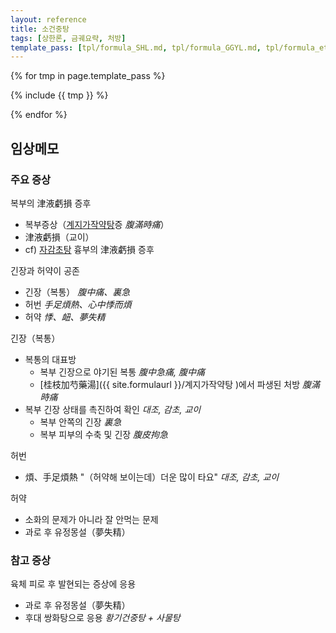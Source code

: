 ```yaml
---
layout: reference
title: 소건중탕
tags: [상한론, 금궤요략, 처방]
template_pass: [tpl/formula_SHL.md, tpl/formula_GGYL.md, tpl/formula_etc.md]
---
```



{% for tmp in page.template_pass %}

{% include {{ tmp }} %}

{% endfor %}


## 임상메모

### 주요 증상

복부의 津液虧損 증후
* 복부증상（[계지가작약탕]({{site.formulaurl}}/계지가작약탕)증 _腹滿時痛_）
* 津液虧損（교이）
* cf) [자감초탕]({{site.formulaurl}}/자감초탕) 흉부의 津液虧損 증후


긴장과 허약이 공존
* 긴장（복통） _腹中痛、裏急_
* 허번 _手足煩熱、心中悸而煩_
* 허약 _悸、衄、夢失精_

긴장（복통）
* 복통의 대표방
  - 복부 긴장으로 야기된 복통 _腹中急痛, 腹中痛_
  - [桂枝加芍藥湯]({{ site.formulaurl }}/계지가작약탕 )에서 파생된 처방 _腹滿時痛_
* 복부 긴장 상태를 촉진하여 확인 _대조, 감초, 교이_
  - 복부 안쪽의 긴장 _裏急_
  - 복부 피부의 수축 및 긴장 _腹皮拘急_

허번
* 煩、手足煩熱 "（허약해 보이는데）더운 많이 타요" _대조, 감초, 교이_

허약
* 소화의 문제가 아니라 잘 안먹는 문제
* 과로 후 유정몽설（夢失精）

### 참고 증상

육체 피로 후 발현되는 증상에 응용
* 과로 후 유정몽설（夢失精）
* 후대 쌍화탕으로 응용 _황기건중탕 + 사물탕_
